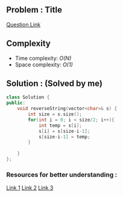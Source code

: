 ## Problem : Title
[Question Link](https://leetcode.com/problems/reverse-string/description/)

## Complexity
-   Time complexity: *O(N)*
-   Space complexity: *O(1)*

## Solution : (Solved by me)

```cpp
class Solution {
public:
    void reverseString(vector<char>& s) {
        int size = s.size();
        for(int i = 0; i < size/2; i++){
            int temp = s[i];
            s[i] = s[size-i-1];
            s[size-i-1] = temp;
        }
        
    }
};
```


### Resources for better understanding :

[Link 1](https://www.example.com)
[Link 2](https://www.example.com)
[Link 3](https://www.example.com)



